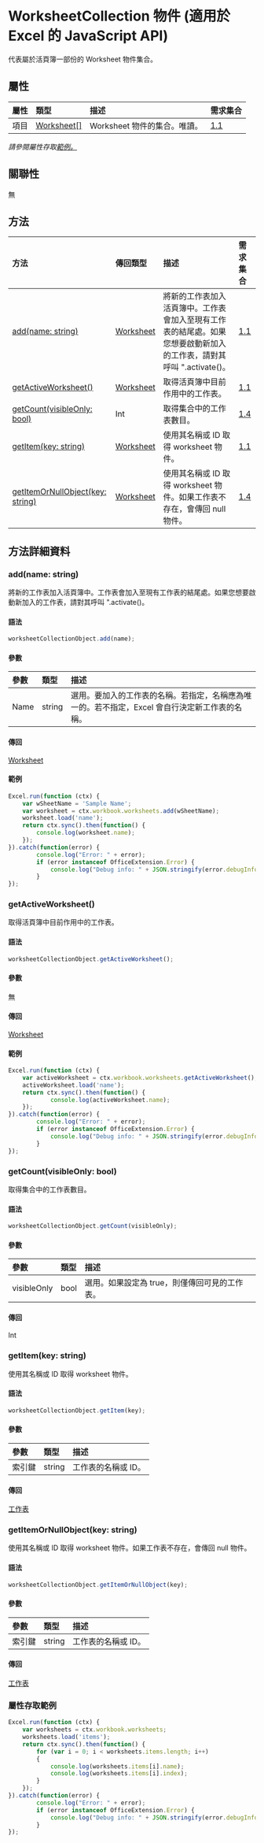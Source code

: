 # <a name="worksheetcollection-object-javascript-api-for-excel"></a>WorksheetCollection 物件 (適用於 Excel 的 JavaScript API)

代表屬於活頁簿一部份的 Worksheet 物件集合。

## <a name="properties"></a>屬性

| 屬性       | 類型	    |描述| 需求集合|
|:---------------|:--------|:----------|:----|
|項目|[Worksheet[]](worksheet.md)|Worksheet 物件的集合。唯讀。|[1.1](../requirement-sets/excel-api-requirement-sets.md)|

_請參閱屬性存取[範例。](#property-access-examples)_

## <a name="relationships"></a>關聯性
無


## <a name="methods"></a>方法

| 方法           | 傳回類型    |描述| 需求集合|
|:---------------|:--------|:----------|:----|
|[add(name: string)](#addname-string)|[Worksheet](worksheet.md)|將新的工作表加入活頁簿中。工作表會加入至現有工作表的結尾處。如果您想要啟動新加入的工作表，請對其呼叫 ".activate()。|[1.1](../requirement-sets/excel-api-requirement-sets.md)|
|[getActiveWorksheet()](#getactiveworksheet)|[Worksheet](worksheet.md)|取得活頁簿中目前作用中的工作表。|[1.1](../requirement-sets/excel-api-requirement-sets.md)|
|[getCount(visibleOnly: bool)](#getcountvisibleonly-bool)|Int|取得集合中的工作表數目。|[1.4](../requirement-sets/excel-api-requirement-sets.md)|
|[getItem(key: string)](#getitemkey-string)|[Worksheet](worksheet.md)|使用其名稱或 ID 取得 worksheet 物件。|[1.1](../requirement-sets/excel-api-requirement-sets.md)|
|[getItemOrNullObject(key: string)](#getitemornullobjectkey-string)|[Worksheet](worksheet.md)|使用其名稱或 ID 取得 worksheet 物件。如果工作表不存在，會傳回 null 物件。|[1.4](../requirement-sets/excel-api-requirement-sets.md)|

## <a name="method-details"></a>方法詳細資料


### <a name="addname-string"></a>add(name: string)
將新的工作表加入活頁簿中。工作表會加入至現有工作表的結尾處。如果您想要啟動新加入的工作表，請對其呼叫 ".activate()。

#### <a name="syntax"></a>語法
```js
worksheetCollectionObject.add(name);
```

#### <a name="parameters"></a>參數
| 參數	       | 類型    |描述|
|:---------------|:--------|:----------|
|Name|string|選用。要加入的工作表的名稱。若指定，名稱應為唯一的。若不指定，Excel 會自行決定新工作表的名稱。|

#### <a name="returns"></a>傳回
[Worksheet](worksheet.md)

#### <a name="examples"></a>範例

```js
Excel.run(function (ctx) { 
    var wSheetName = 'Sample Name';
    var worksheet = ctx.workbook.worksheets.add(wSheetName);
    worksheet.load('name');
    return ctx.sync().then(function() {
        console.log(worksheet.name);
    });
}).catch(function(error) {
        console.log("Error: " + error);
        if (error instanceof OfficeExtension.Error) {
            console.log("Debug info: " + JSON.stringify(error.debugInfo));
        }
});
```


### <a name="getactiveworksheet"></a>getActiveWorksheet()
取得活頁簿中目前作用中的工作表。

#### <a name="syntax"></a>語法
```js
worksheetCollectionObject.getActiveWorksheet();
```

#### <a name="parameters"></a>參數
無

#### <a name="returns"></a>傳回
[Worksheet](worksheet.md)

#### <a name="examples"></a>範例

```js
Excel.run(function (ctx) {  
    var activeWorksheet = ctx.workbook.worksheets.getActiveWorksheet();
    activeWorksheet.load('name');
    return ctx.sync().then(function() {
            console.log(activeWorksheet.name);
    });
}).catch(function(error) {
        console.log("Error: " + error);
        if (error instanceof OfficeExtension.Error) {
            console.log("Debug info: " + JSON.stringify(error.debugInfo));
        }
});
```


### <a name="getcountvisibleonly-bool"></a>getCount(visibleOnly: bool)
取得集合中的工作表數目。

#### <a name="syntax"></a>語法
```js
worksheetCollectionObject.getCount(visibleOnly);
```

#### <a name="parameters"></a>參數
| 參數	       | 類型    |描述|
|:---------------|:--------|:----------|
|visibleOnly|bool|選用。如果設定為 true，則僅傳回可見的工作表。 |

#### <a name="returns"></a>傳回
Int

### <a name="getitemkey-string"></a>getItem(key: string)
使用其名稱或 ID 取得 worksheet 物件。

#### <a name="syntax"></a>語法
```js
worksheetCollectionObject.getItem(key);
```

#### <a name="parameters"></a>參數
| 參數	       | 類型    |描述|
|:---------------|:--------|:----------|
|索引鍵|string|工作表的名稱或 ID。|

#### <a name="returns"></a>傳回
[工作表](worksheet.md)

### <a name="getitemornullobjectkey-string"></a>getItemOrNullObject(key: string)
使用其名稱或 ID 取得 worksheet 物件。如果工作表不存在，會傳回 null 物件。

#### <a name="syntax"></a>語法
```js
worksheetCollectionObject.getItemOrNullObject(key);
```

#### <a name="parameters"></a>參數
| 參數	       | 類型    |描述|
|:---------------|:--------|:----------|
|索引鍵|string|工作表的名稱或 ID。|

#### <a name="returns"></a>傳回
[工作表](worksheet.md)
### <a name="property-access-examples"></a>屬性存取範例
```js
Excel.run(function (ctx) { 
    var worksheets = ctx.workbook.worksheets;
    worksheets.load('items');
    return ctx.sync().then(function() {
        for (var i = 0; i < worksheets.items.length; i++)
        {
            console.log(worksheets.items[i].name);
            console.log(worksheets.items[i].index);
        }
    });
}).catch(function(error) {
        console.log("Error: " + error);
        if (error instanceof OfficeExtension.Error) {
            console.log("Debug info: " + JSON.stringify(error.debugInfo));
        }
});
```
